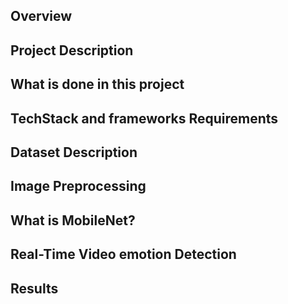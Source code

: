 ## Overview

## Project Description

## What is done in this project

## TechStack and frameworks Requirements

## Dataset Description

## Image Preprocessing

## What is MobileNet?

## Real-Time Video emotion Detection

## Results
